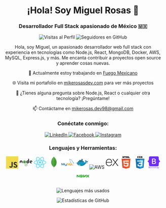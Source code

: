 <!-- Header -->
<h1 align="center">¡Hola! Soy Miguel Rosas 👋</h1>
<h3 align="center">Desarrollador Full Stack apasionado de México 🇲🇽</h3>

<!-- Badges -->
<p align="center">
  <img src="https://komarev.com/ghpvc/?username=mikeleganux1998&label=Visitas%20al%20perfil&color=0e75b6&style=flat-square" alt="Visitas al Perfil">
  <img src="https://img.shields.io/github/followers/mikeleganux1998?label=Sigue%20a%20@mikeleganux1998&style=flat-square" alt="Seguidores en GitHub">
</p>

<!-- Intro -->
<p align="center">Hola, soy Miguel, un apasionado desarrollador web full stack con experiencia en tecnologías como Node.js, React, MongoDB, Docker, AWS, MySQL, Express.js, y más. Me encanta contribuir a proyectos open source y aprender cosas nuevas.</p>

<!-- Proyectos Actuales -->
<p align="center">🔭 Actualmente estoy trabajando en <a href="https://github.com/Miguel98R/fuegomexicano">Fuego Mexicano</a></p>

<!-- Portafolio -->
<p align="center">🌐 Visita mi portafolio en <a href="https://mikerosasdev.com">mikerosasdev.com</a> para ver más proyectos</p>

<!-- Preguntas Frecuentes -->
<p align="center">💬 ¿Tienes alguna pregunta sobre Node.js, React o cualquier otra tecnología? ¡Pregúntame!</p>

<!-- Contacto -->
<p align="center">📫 Contáctame en <a href="mailto:mikerosas.dev98@gmail.com">mikerosas.dev98@gmail.com</a></p>

<!-- Redes Sociales -->
<h3 align="center">Conéctate conmigo:</h3>
<p align="center">
  <a href="https://linkedin.com/in/josemiguelrosas" target="_blank">
    <img src="https://img.shields.io/badge/LinkedIn-0077B5?style=flat-square&logo=linkedin&logoColor=white" alt="LinkedIn">
  </a>
  <a href="https://fb.com/miguelrosasjmz" target="_blank">
    <img src="https://img.shields.io/badge/Facebook-1877F2?style=flat-square&logo=facebook&logoColor=white" alt="Facebook">
  </a>
  <a href="https://instagram.com/miguelrosasjmz" target="_blank">
    <img src="https://img.shields.io/badge/Instagram-E4405F?style=flat-square&logo=instagram&logoColor=white" alt="Instagram">
  </a>
</p>

<!-- Lenguajes y Herramientas -->
<h3 align="center">Lenguajes y Herramientas:</h3>
<p align="center">
  <img src="https://raw.githubusercontent.com/devicons/devicon/master/icons/javascript/javascript-original.svg" alt="JavaScript" width="40" height="40"/>
  <img src="https://raw.githubusercontent.com/devicons/devicon/master/icons/nodejs/nodejs-original-wordmark.svg" alt="Node.js" width="40" height="40"/>
  <img src="https://raw.githubusercontent.com/devicons/devicon/master/icons/react/react-original.svg" alt="React" width="40" height="40"/>
  <img src="https://raw.githubusercontent.com/devicons/devicon/master/icons/mongodb/mongodb-original.svg" alt="MongoDB" width="40" height="40"/>
  <img src="https://raw.githubusercontent.com/devicons/devicon/master/icons/mysql/mysql-original-wordmark.svg" alt="MySQL" width="40" height="40"/>
  <img src="https://raw.githubusercontent.com/devicons/devicon/master/icons/docker/docker-original.svg" alt="Docker" width="40" height="40"/>
  <img src="https://raw.githubusercontent.com/devicons/devicon/master/icons/aws/aws-original-wordmark.svg" alt="AWS" width="40" height="40"/>
  <img src="https://raw.githubusercontent.com/devicons/devicon/master/icons/express/express-original.svg" alt="Express.js" width="40" height="40"/>
  <img src="https://raw.githubusercontent.com/devicons/devicon/master/icons/html5/html5-original-wordmark.svg" alt="HTML5" width="40" height="40"/>
  <img src="https://raw.githubusercontent.com/devicons/devicon/master/icons/css3/css3-original-wordmark.svg" alt="CSS3" width="40" height="40"/>
  <img src="https://raw.githubusercontent.com/devicons/devicon/master/icons/bootstrap/bootstrap-plain-wordmark.svg" alt="Bootstrap" width="40" height="40"/>
  <img src="https://raw.githubusercontent.com/devicons/devicon/master/icons/nginx/nginx-original.svg" alt="NGINX" width="40" height="40"/>
</p>

<!-- Estadísticas de GitHub -->
<p align="center">
  <img src="https://github-readme-stats.vercel.app/api/top-langs/?username=mikeleganux1998&layout=compact&langs_count=8&theme=radical" alt="Lenguajes más usados">
</p>
<p align="center">
  <img src="https://github-readme-stats.vercel.app/api?username=mikeleganux1998&show_icons=true&theme=radical" alt="Estadísticas de GitHub">
</p>
